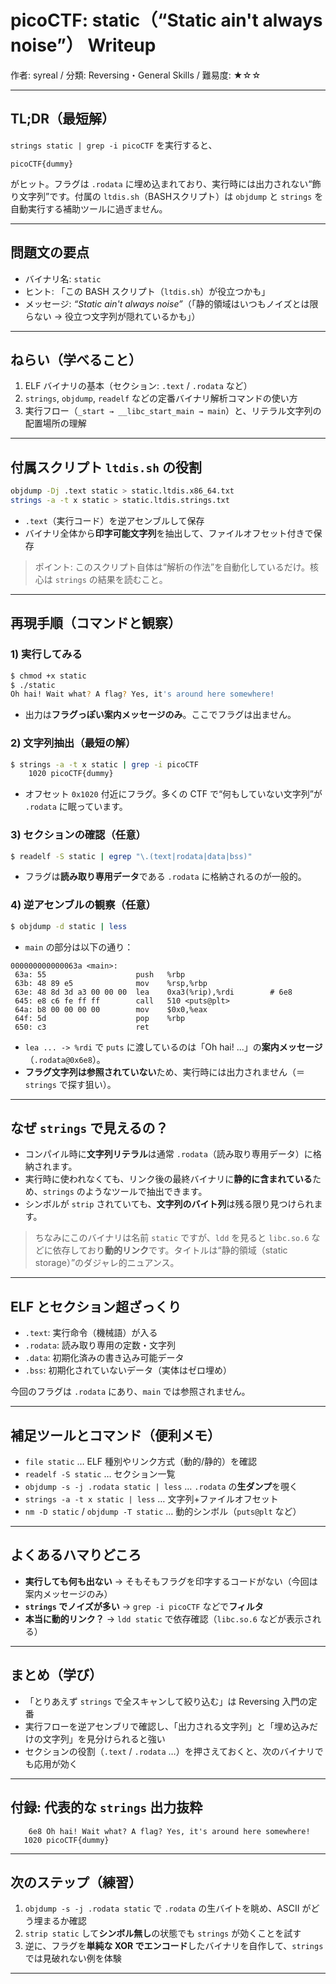 # picoCTF: static（“Static ain't always noise”） Writeup

作者: syreal / 分類: Reversing・General Skills / 難易度: ★☆☆

---

## TL;DR（最短解）

`strings static | grep -i picoCTF` を実行すると、

```
picoCTF{dummy}
```

がヒット。フラグは `.rodata` に埋め込まれており、実行時には出力されない“飾り文字列”です。付属の `ltdis.sh`（BASHスクリプト）は `objdump` と `strings` を自動実行する補助ツールに過ぎません。

---

## 問題文の要点

* バイナリ名: `static`
* ヒント: 「この BASH スクリプト（`ltdis.sh`）が役立つかも」
* メッセージ: *“Static ain't always noise”*（「静的領域はいつもノイズとは限らない → 役立つ文字列が隠れているかも」）

---

## ねらい（学べること）

1. ELF バイナリの基本（セクション: `.text` / `.rodata` など）
2. `strings`, `objdump`, `readelf` などの定番バイナリ解析コマンドの使い方
3. 実行フロー（`_start → __libc_start_main → main`）と、リテラル文字列の配置場所の理解

---

## 付属スクリプト `ltdis.sh` の役割

```bash
objdump -Dj .text static > static.ltdis.x86_64.txt
strings -a -t x static > static.ltdis.strings.txt
```

* `.text`（実行コード）を逆アセンブルして保存
* バイナリ全体から**印字可能文字列**を抽出して、ファイルオフセット付きで保存

> ポイント: このスクリプト自体は“解析の作法”を自動化しているだけ。核心は `strings` の結果を読むこと。

---

## 再現手順（コマンドと観察）

### 1) 実行してみる

```bash
$ chmod +x static
$ ./static
Oh hai! Wait what? A flag? Yes, it's around here somewhere!
```

* 出力は**フラグっぽい案内メッセージのみ**。ここでフラグは出ません。

### 2) 文字列抽出（最短の解）

```bash
$ strings -a -t x static | grep -i picoCTF
    1020 picoCTF{dummy}
```

* オフセット `0x1020` 付近にフラグ。多くの CTF で“何もしていない文字列”が `.rodata` に眠っています。

### 3) セクションの確認（任意）

```bash
$ readelf -S static | egrep "\.(text|rodata|data|bss)"
```

* フラグは**読み取り専用データ**である `.rodata` に格納されるのが一般的。

### 4) 逆アセンブルの観察（任意）

```bash
$ objdump -d static | less
```

* `main` の部分は以下の通り：

```
000000000000063a <main>:
 63a: 55                    push   %rbp
 63b: 48 89 e5              mov    %rsp,%rbp
 63e: 48 8d 3d a3 00 00 00  lea    0xa3(%rip),%rdi        # 6e8
 645: e8 c6 fe ff ff        call   510 <puts@plt>
 64a: b8 00 00 00 00        mov    $0x0,%eax
 64f: 5d                    pop    %rbp
 650: c3                    ret
```

* `lea ... -> %rdi` で `puts` に渡しているのは「Oh hai! ...」の**案内メッセージ**（`.rodata@0x6e8`）。
* **フラグ文字列は参照されていない**ため、実行時には出力されません（＝`strings` で探す狙い）。

---

## なぜ `strings` で見えるの？

* コンパイル時に**文字列リテラル**は通常 `.rodata`（読み取り専用データ）に格納されます。
* 実行時に使われなくても、リンク後の最終バイナリに**静的に含まれている**ため、`strings` のようなツールで抽出できます。
* シンボルが `strip` されていても、**文字列のバイト列**は残る限り見つけられます。

> ちなみにこのバイナリは名前 `static` ですが、`ldd` を見ると `libc.so.6` などに依存しており**動的リンク**です。タイトルは“静的領域（static storage）”のダジャレ的ニュアンス。

---

## ELF とセクション超ざっくり

* `.text`: 実行命令（機械語）が入る
* `.rodata`: 読み取り専用の定数・文字列
* `.data`: 初期化済みの書き込み可能データ
* `.bss`: 初期化されていないデータ（実体はゼロ埋め）

今回のフラグは `.rodata` にあり、`main` では参照されません。

---

## 補足ツールとコマンド（便利メモ）

* `file static` … ELF 種別やリンク方式（動的/静的）を確認
* `readelf -S static` … セクション一覧
* `objdump -s -j .rodata static | less` … `.rodata` の**生ダンプ**を覗く
* `strings -a -t x static | less` … 文字列+ファイルオフセット
* `nm -D static` / `objdump -T static` … 動的シンボル（`puts@plt` など）

---

## よくあるハマりどころ

* **実行しても何も出ない** → そもそもフラグを印字するコードがない（今回は案内メッセージのみ）
* **`strings` でノイズが多い** → `grep -i picoCTF` などで**フィルタ**
* **本当に動的リンク？** → `ldd static` で依存確認（`libc.so.6` などが表示される）

---

## まとめ（学び）

* 「とりあえず `strings` で全スキャンして絞り込む」は Reversing 入門の定番
* 実行フローを逆アセンブリで確認し、「出力される文字列」と「埋め込みだけの文字列」を見分けられると強い
* セクションの役割（`.text` / `.rodata` …）を押さえておくと、次のバイナリでも応用が効く

---

## 付録: 代表的な `strings` 出力抜粋

```
    6e8 Oh hai! Wait what? A flag? Yes, it's around here somewhere!
   1020 picoCTF{dummy}
```

---

## 次のステップ（練習）

1. `objdump -s -j .rodata static` で `.rodata` の生バイトを眺め、ASCII がどう埋まるか確認
2. `strip static` して**シンボル無し**の状態でも `strings` が効くことを試す
3. 逆に、フラグを**単純な XOR でエンコード**したバイナリを自作して、`strings` では見破れない例を体験

---
